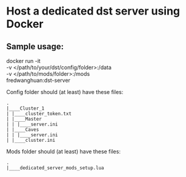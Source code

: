 # Host a dedicated dst server using Docker

## Sample usage:
docker run -it \
           -v <\/path/to/your/dst/config/folder>:/data \
           -v <\/path/to/mods/folder>:/mods \
           fredwanghuan:dst-server

Config folder should (at least) have these files:
```
.
|____Cluster_1
| |____cluster_token.txt
| |____Master
| | |____server.ini
| |____Caves
| | |____server.ini
| |____cluster.ini
```

Mods folder should (at least) have these files:
```
.
|____dedicated_server_mods_setup.lua
```